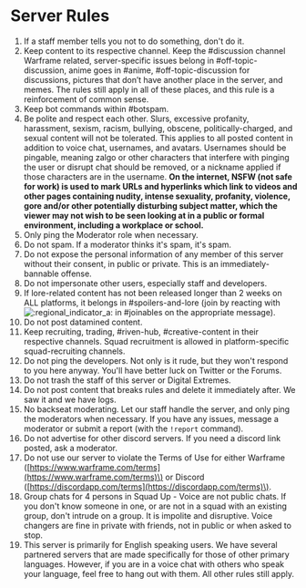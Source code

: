 # Server Rules

1. If a staff member tells you not to do something, don't do it.
2. Keep content to its respective channel. Keep the \#discussion channel Warframe related, server-specific issues belong in \#off-topic-discussion, anime goes in \#anime, \#off-topic-discussion for discussions, pictures that don’t have another place in the server, and memes. The rules still apply in all of these places, and this rule is a reinforcement of common sense.
3. Keep bot commands within \#botspam.
4.  Be polite and respect each other. Slurs, excessive profanity, harassment, sexism, racism, bullying, obscene, politically-charged, and sexual content will not be tolerated. This applies to all posted content in addition to voice chat, usernames, and avatars. Usernames should be pingable, meaning zalgo or other characters that interfere with pinging the user or disrupt chat should be removed, or a nickname applied if those characters are in the username. **On the internet, NSFW \(not safe for work\) is used to mark URLs and hyperlinks which link to videos and other pages containing nudity, intense sexuality, profanity, violence, gore and/or other potentially disturbing subject matter, which the viewer may not wish to be seen looking at in a public or formal environment, including a workplace or school.**
5. Only ping the Moderator role when necessary.
6. Do not spam. If a moderator thinks it's spam, it's spam.
7. Do not expose the personal information of any member of this server without their consent, in public or private. This is an immediately-bannable offense.
8. Do not impersonate other users, especially staff and developers.
9. If lore-related content has not been released longer than 2 weeks on ALL platforms, it belongs in \#spoilers-and-lore \(join by reacting with ![:regional\_indicator\_a:](https://canary.discordapp.com/assets/9d3334bc4be7f586fc00eb2772eb331f.svg)  in \#joinables on the appropriate message\).
10. Do not post datamined content.
11. Keep recruiting, trading, \#riven-hub, \#creative-content in their respective channels. Squad recruitment is allowed in platform-specific squad-recruiting channels.
12. Do not ping the developers. Not only is it rude, but they won't respond to you here anyway. You'll have better luck on Twitter or the Forums.
13. Do not trash the staff of this server or Digital Extremes.
14. Do not post content that breaks rules and delete it immediately after. We saw it and we have logs.
15. No backseat moderating. Let our staff handle the server, and only ping the moderators when necessary. If you have any issues, message a moderator or submit a report \(with the `!report` command\).
16. Do not advertise for other discord servers. If you need a discord link posted, ask a moderator.
17. Do not use our server to violate the Terms of Use for either Warframe \([https://www.warframe.com/terms](https://www.warframe.com/terms)\) or Discord \([https://discordapp.com/terms](https://discordapp.com/terms)\).
18. Group chats for 4 persons in Squad Up - Voice are not public chats. If you don't know someone in one, or are not in a squad with an existing group, don't intrude on a group. It is impolite and disruptive. Voice changers are fine in private with friends, not in public or when asked to stop.
19. This server is primarily for English speaking users. We have several partnered servers that are made specifically for those of other primary languages. However, if you are in a voice chat with others who speak your language, feel free to hang out with them. All other rules still apply.

